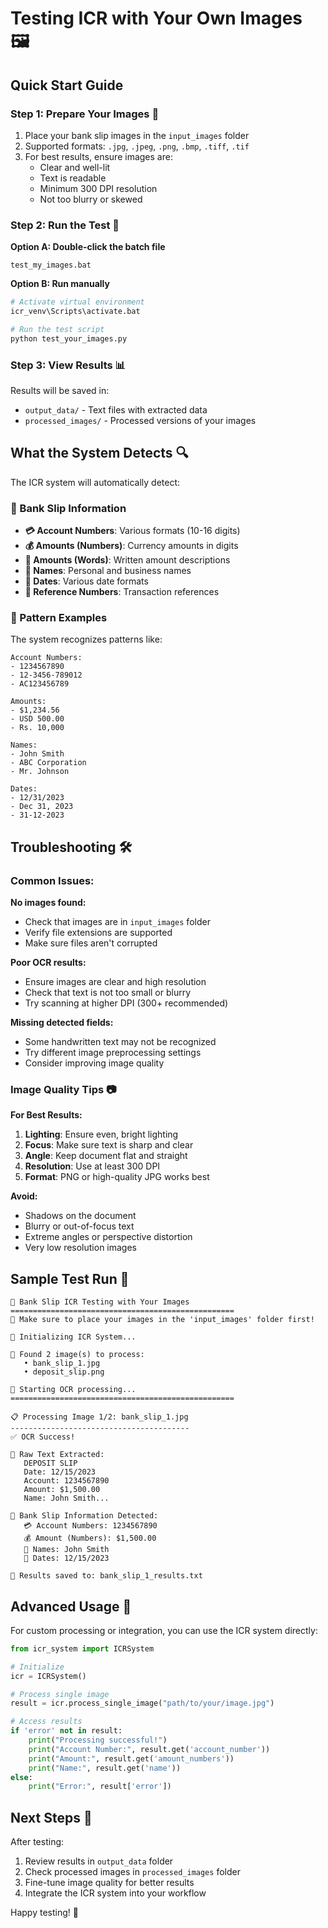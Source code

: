 # Testing ICR with Your Own Images 🖼️

## Quick Start Guide

### Step 1: Prepare Your Images 📸
1. Place your bank slip images in the `input_images` folder
2. Supported formats: `.jpg`, `.jpeg`, `.png`, `.bmp`, `.tiff`, `.tif`
3. For best results, ensure images are:
   - Clear and well-lit
   - Text is readable
   - Minimum 300 DPI resolution
   - Not too blurry or skewed

### Step 2: Run the Test 🚀
**Option A: Double-click the batch file**
```
test_my_images.bat
```

**Option B: Run manually**
```bash
# Activate virtual environment
icr_venv\Scripts\activate.bat

# Run the test script
python test_your_images.py
```

### Step 3: View Results 📊
Results will be saved in:
- `output_data/` - Text files with extracted data
- `processed_images/` - Processed versions of your images

## What the System Detects 🔍

The ICR system will automatically detect:

### 🏦 Bank Slip Information
- **💳 Account Numbers**: Various formats (10-16 digits)
- **💰 Amounts (Numbers)**: Currency amounts in digits
- **💸 Amounts (Words)**: Written amount descriptions
- **👤 Names**: Personal and business names
- **📅 Dates**: Various date formats
- **🔢 Reference Numbers**: Transaction references

### 📝 Pattern Examples
The system recognizes patterns like:
```
Account Numbers:
- 1234567890
- 12-3456-789012
- AC123456789

Amounts:
- $1,234.56
- USD 500.00
- Rs. 10,000

Names:
- John Smith
- ABC Corporation
- Mr. Johnson

Dates:
- 12/31/2023
- Dec 31, 2023
- 31-12-2023
```

## Troubleshooting 🛠️

### Common Issues:

**No images found:**
- Check that images are in `input_images` folder
- Verify file extensions are supported
- Make sure files aren't corrupted

**Poor OCR results:**
- Ensure images are clear and high resolution
- Check that text is not too small or blurry
- Try scanning at higher DPI (300+ recommended)

**Missing detected fields:**
- Some handwritten text may not be recognized
- Try different image preprocessing settings
- Consider improving image quality

### Image Quality Tips 📷

**For Best Results:**
1. **Lighting**: Ensure even, bright lighting
2. **Focus**: Make sure text is sharp and clear
3. **Angle**: Keep document flat and straight
4. **Resolution**: Use at least 300 DPI
5. **Format**: PNG or high-quality JPG works best

**Avoid:**
- Shadows on the document
- Blurry or out-of-focus text
- Extreme angles or perspective distortion
- Very low resolution images

## Sample Test Run 🎯

```
🏦 Bank Slip ICR Testing with Your Images
==================================================
📌 Make sure to place your images in the 'input_images' folder first!

🔧 Initializing ICR System...

📸 Found 2 image(s) to process:
   • bank_slip_1.jpg
   • deposit_slip.png

🚀 Starting OCR processing...
==================================================

📋 Processing Image 1/2: bank_slip_1.jpg
----------------------------------------
✅ OCR Success!

📝 Raw Text Extracted:
   DEPOSIT SLIP
   Date: 12/15/2023
   Account: 1234567890
   Amount: $1,500.00
   Name: John Smith...

🏦 Bank Slip Information Detected:
   💳 Account Numbers: 1234567890
   💰 Amount (Numbers): $1,500.00
   👤 Names: John Smith
   📅 Dates: 12/15/2023

💾 Results saved to: bank_slip_1_results.txt
```

## Advanced Usage 🔧

For custom processing or integration, you can use the ICR system directly:

```python
from icr_system import ICRSystem

# Initialize
icr = ICRSystem()

# Process single image
result = icr.process_single_image("path/to/your/image.jpg")

# Access results
if 'error' not in result:
    print("Processing successful!")
    print("Account Number:", result.get('account_number'))
    print("Amount:", result.get('amount_numbers'))
    print("Name:", result.get('name'))
else:
    print("Error:", result['error'])
```

## Next Steps 🎯

After testing:
1. Review results in `output_data` folder
2. Check processed images in `processed_images` folder
3. Fine-tune image quality for better results
4. Integrate the ICR system into your workflow

Happy testing! 🚀

